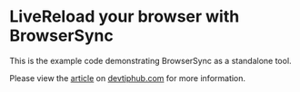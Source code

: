# LiveReload your browser with BrowserSync

This is the example code demonstrating BrowserSync as a standalone tool.

Please view the <a href="http://devtiphub.com/livereload-your-browser-with-browsersync/" target="_blank">article</a> on <a href="http://devtiphub.com/" target="_blank">devtiphub.com</a> for more information.
